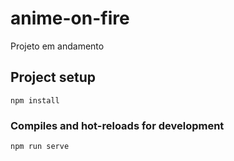 # anime-on-fire
Projeto em andamento

## Project setup
```
npm install
```

### Compiles and hot-reloads for development
```
npm run serve
```
